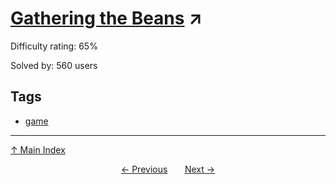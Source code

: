 # [Gathering the Beans](https://projecteuler.net/problem=335) ↗️

Difficulty rating: 65%

Solved by: 560 users
## Tags

- [game](../tags/game.md)



---

[↑ Main Index](../README.md)


<div align=center><a href='334.md'>← Previous</a> &nbsp;&nbsp; &nbsp;&nbsp;  <a href='336.md'>Next →</a></div>

